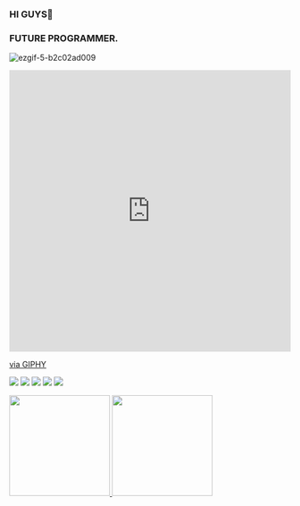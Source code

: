 ### HI GUYS👋

<h3>FUTURE PROGRAMMER.</h3>

![ezgif-5-b2c02ad009](https://user-images.githubusercontent.com/128643672/234692565-a5477b24-3730-45f6-9d92-0e2c4972dff9.gif)
<div style="width:100%;height:0;padding-bottom:100%;position:relative;"><iframe src="https://giphy.com/embed/Q61LJj43H48z1FIK4X" width="100%" height="100%" style="position:absolute" frameBorder="0" class="giphy-embed" allowFullScreen></iframe></div><p><a href="https://giphy.com/gifs/gif-art-old-school-dos-Q61LJj43H48z1FIK4X">via GIPHY</a></p>


<a href="https://www.youtube.com/channel/UC-4rm2Q43fr5Ek9Jyxi1bFw" target="_blank"><img src="https://img.shields.io/badge/YouTube-FF0000?style=for-the-badge&logo=youtube&logoColor=white" target="_blank"></a>
<a href="https://instagram.com/orafahenrique__" target="_blank"><img src="https://img.shields.io/badge/-Instagram-%23E4405F?style=for-the-badge&logo=instagram&logoColor=white" target="_blank"></a>
<a href="https://www.twitch.tv/" target="_blank"><img src="https://img.shields.io/badge/Twitch-9146FF?style=for-the-badge&logo=twitch&logoColor=white" target="_blank"></a>
<a href = "mailto:contato@rafael.h.calado"><img src="https://img.shields.io/badge/Gmail-D14836?style=for-the-badge&logo=gmail&logoColor=white" target="_blank"></a>
<a href="https://www.linkedin.com/in/rafael-henrique-7bb52a256/" target="_blank"><img src="https://img.shields.io/badge/-LinkedIn-%230077B5?style=for-the-badge&logo=linkedin&logoColor=white" target="_blank"></a>   
</div>


<div>
<a href="https://github.com/R4fael11">
<img height="180em" src="https://github-readme-stats.vercel.app/api/top-langs/?username=R4fael11&layout=compact&langs_count=7&theme=dracula"/>
<img height="180em" src="https://github-readme-stats.vercel.app/api?username=R4fael11&show_icons=true&theme=dracula&include_all_commits=true&count_private=true"/>
</div>

